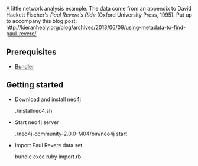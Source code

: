 A little network analysis example. The data come from an appendix to David Hackett Fischer's *Paul Revere's Ride* (Oxford University Press, 1995). Put up to accompany this blog post: http://kieranhealy.org/blog/archives/2013/06/09/using-metadata-to-find-paul-revere/

## Prerequisites
* [Bundler](http://bundler.io/)

## Getting started

* Download and install neo4j

    ./installneo4.sh

* Start neo4j server

    ./neo4j-community-2.0.0-M04/bin/neo4j start

* Import Paul Revere data set

    bundle exec ruby import.rb